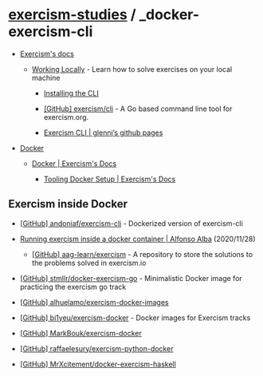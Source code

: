 # [exercism-studies](../README.md) / _docker-exercism-cli

- [Exercism's docs](https://exercism.org/docs)

  - [Working Locally](https://exercism.org/docs/using/solving-exercises/working-locally) - Learn how to solve exercises on your local machine

    - [Installing the CLI](https://exercism.org/cli-walkthrough)

    - [[GitHub] exercism/cli](https://github.com/exercism/cli) - A Go based command line tool for exercism.org.

    - [Exercism CLI | glennj’s github pages](https://glennj.github.io/exercism/cli.html)

- [Docker](https://www.docker.com/)

  - [Docker | Exercism's Docs](https://exercism.org/docs/building/tooling/analyzers/docker)

    - [Tooling Docker Setup | Exercism's Docs](https://exercism.org/docs/building/tooling/docker)


## Exercism inside Docker

- [[GitHub] andoniaf/exercism-cli](https://github.com/andoniaf/exercism-cli) - Dockerized version of exercism-cli

- [Running exercism inside a docker container | Alfonso Alba](https://www.alfonsoalba.com/2020/11/28/exercism-using-docker.html) (2020/11/28)

  - [[GitHub] aag-learn/exercism](https://github.com/aag-learn/exercism) - A repository to store the solutions to the problems solved in exercism.io

- [[GitHub] stmllr/docker-exercism-go](https://github.com/stmllr/docker-exercism-go) - Minimalistic Docker image for practicing the exercism go track

- [[GitHub] alhuelamo/exercism-docker-images](https://github.com/alhuelamo/exercism-docker-images)

- [[GitHub] bi1yeu/exercism-docker](https://github.com/bi1yeu/exercism-docker) - Docker images for Exercism tracks

- [[GitHub] MarkBouk/exercism-docker](https://github.com/MarkBouk/exercism-docker)

- [[GitHub] raffaelesury/exercism-python-docker](https://github.com/raffaelesury/exercism-python-docker)

- [[GitHub] MrXcitement/docker-exercism-haskell](https://github.com/MrXcitement/docker-exercism-haskell)
